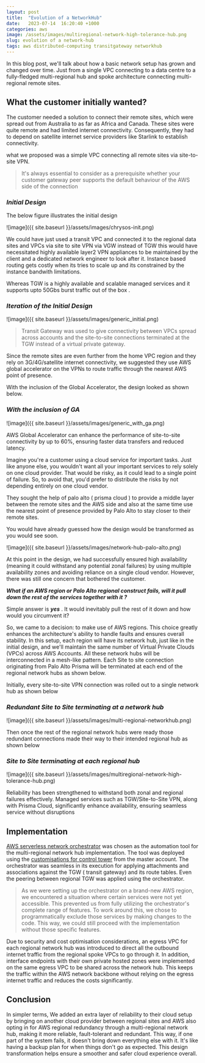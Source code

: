 ```yaml
---
layout: post
title:  "Evolution of a NetworkHub"
date:   2023-07-14  16:20:40 +1000
categories: aws
image: /assets/images/multiregional-network-high-tolerance-hub.png
slug: evolution of a network-hub
tags: aws distributed-computing transitgateway networkhub
---
```


In this blog post, we'll talk about how a basic network setup has grown and changed over time. Just from a single VPC connecting to a data centre to a fully-fledged multi-regional hub and spoke architecture connecting multi-regional remote sites.


## What the customer initially wanted? 

The customer needed a solution to connect their remote sites, which were spread out from Australia to as far as Africa and Canada. These sites were quite remote and had limited internet connectivity. Consequently, they had to depend on satellite internet service providers like Starlink to establish connectivity.

what we proposed was a simple VPC connecting all remote sites via site-to-site VPN. 

> It's always essential to consider as a prerequisite whether your customer gateway peer supports the default behaviour of the AWS side of the connection

### _Initial Design_
The below figure illustrates the initial design

![image]({{ site.baseurl }}/assets/images/chrysos-init.png)

We could have just used a transit VPC and connected it to the regional data sites and VPCs via site to site VPN via VGW instead of TGW this would have necessitated highly available layer2 VPN appliances to be maintained by the client and a dedicated network engineer to look after it.
Instance based routing gets costly when its tries to scale up and its constrained by the instance bandwith limitations. 

Whereas TGW is a highly available and scalable managed services and it supports upto 50Gbs burst traffic out of the box . 

### _Iteration of the Initial Design_
![image]({{ site.baseurl }}/assets/images/generic_initial.png)

> Transit Gateway was used to give connectivity between VPCs spread across accounts and the site-to-site connections terminated at the TGW instead of a virtual private gateway. 

Since the remote sites are even further from the home VPC region and they rely on 3G/4G/satellite internet connectivity, we suggested they use AWS global accelerator on the VPNs to route traffic through the nearest AWS point of presence. 

With the inclusion of the Global Accelerator, the design looked as shown below.


### _With the inclusion of GA_
![image]({{ site.baseurl }}/assets/images/generic_with_ga.png)

AWS Global Accelerator can enhance the performance of site-to-site connectivity by up to 60%, ensuring faster data transfers and reduced latency.

Imagine you're a customer using a cloud service for important tasks. Just like anyone else, you wouldn't want all your important services to rely solely on one cloud provider. That would be risky, as it could lead to a single point of failure. So, to avoid that, you'd prefer to distribute the risks by not depending entirely on one cloud vendor.


They sought the help of palo alto ( prisma cloud ) to provide a middle layer between the remote sites and the AWS side and also at the same time use the nearest point of presence provided by Palo Alto to stay closer to their remote sites. 

You would have already guessed how the design would be transformed as you would see soon.


![image]({{ site.baseurl }}/assets/images/network-hub-palo-alto.png)

At this point in the design, we had successfully ensured high availability (meaning it could withstand any potential zonal failures) by using multiple availability zones and avoiding reliance on a single cloud vendor. However, there was still one concern that bothered the customer.

***What if an AWS region or Palo Alto regional construct fails, will it pull down the rest of the services together with it ?***

Simple answer is **_yes_** . It would inevitably pull the rest of it down and how would you circumvent it? 

So, we came to a decision: to make use of AWS regions. This choice greatly enhances the architecture's ability to handle faults and ensures overall stability. In this setup, each region will have its network hub, just like in the initial design, and we'll maintain the same number of Virtual Private Clouds (VPCs) across AWS Accounts. All these network hubs will be interconnected in a mesh-like pattern. Each Site to site connection originating from Palo Alto Prisma will be terminated at each end of the regional network hubs as shown below.

Initially, every site-to-site VPN connection was rolled out to a single network hub as shown below 

### _Redundant Site to Site terminating at a network hub_

![image]({{ site.baseurl }}/assets/images/multi-regional-networkhub.png)

Then once the rest of the regional network hubs were ready those redundant connections made their way to their intended regional hub as shown below

### _Site to Site terminating at each regional hub_

![image]({{ site.baseurl }}/assets/images/multiregional-network-high-tolerance-hub.png)

Reliability has been strengthened to withstand both zonal and regional failures effectively. Managed services such as TGW/Site-to-Site VPN, along with Prisma Cloud, significantly enhance availability, ensuring seamless service without disruptions 

## Implementation 


[AWS serverless network orchestrator](https://github.com/aws-solutions/network-orchestration-for-aws-transit-gateway) was chosen as the automation tool for the multi-regional network hub implementation. The tool was deployed using the [customisations for control tower](https://github.com/aws-solutions/aws-control-tower-customizations) from the master account. The orchestrator was seamless in its execution for applying attachments and associations against the TGW ( transit gateway) and its route tables. Even the peering between regional TGW was applied using the orchestrator. 

> As we were setting up the orchestrator on a brand-new AWS region, we encountered a situation where certain services were not yet accessible. This prevented us from fully utilizing the orchestrator's complete range of features. To work around this, we chose to programmatically exclude those services by making changes to the code. This way, we could still proceed with the implementation without those specific features.

Due to security and cost optimisation considerations, an egress VPC for each regional network hub was introduced to direct all the outbound internet traffic from the regional spoke VPCs to go through it. In addition, interface endpoints with their own private hosted zones were implemented on the same egress VPC to be shared across the network hub. This keeps the traffic within the AWS network backbone without relying on the egress internet traffic and reduces the costs significantly. 

## Conclusion

In simpler terms, We added an extra layer of reliability to their cloud setup by bringing on another cloud provider between regional sites and AWS  also opting in for AWS regional redundancy through a multi-regional network hub, making it more reliable, fault-tolerant and redundant. This way, if one part of the system fails, it doesn't bring down everything else with it. It's like having a backup plan for when things don't go as expected. This design transformation helps ensure a smoother and safer cloud experience overall.